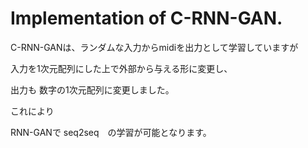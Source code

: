 # Implementation of C-RNN-GAN.


C-RNN-GANは、ランダムな入力からmidiを出力として学習していますが

入力を1次元配列にした上で外部から与える形に変更し、

出力も 数字の1次元配列に変更しました。


これにより

RNN-GANで seq2seq　の学習が可能となります。


